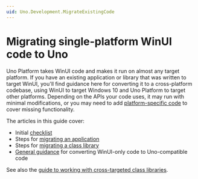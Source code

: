 ```yaml
---
uid: Uno.Development.MigrateExistingCode
---
```


# Migrating single-platform WinUI code to Uno

Uno Platform takes WinUI code and makes it run on almost any target platform. If you have an existing application or library that was written to target WinUI, you'll find guidance here for converting it to a cross-platform codebase, using WinUI to target Windows 10 and Uno Platform to target other platforms. Depending on the APIs your code uses, it may run with minimal modifications, or you may need to add [platform-specific code](platform-specific-csharp.md) to cover missing functionality.

The articles in this guide cover:

- Initial [checklist](migrating-before-you-start.md)
- Steps for [migrating an application](migrating-apps.md)
- Steps for [migrating a class library](migrating-libraries.md)
- [General guidance](migrating-guidance.md) for converting WinUI-only code to Uno-compatible code

See also the [guide to working with cross-targeted class libraries](cross-targeted-libraries.md).
